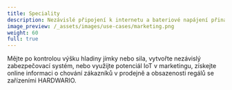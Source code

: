 ```yaml
---
title: Speciality
description: Nezávislé připojení k internetu a bateriové napájení přináší celou řadu nových možností a příležitostí k&nbsp;disrupci.
image_preview: /_assets/images/use-cases/marketing.png
weight: 60
full: true
---
```


Mějte po kontrolou výšku hladiny jímky nebo sila, vytvořte nezávislý zabezpečovací systém, nebo využijte potenciál IoT v marketingu, získejte online informaci o chování zákazníků v&nbsp;prodejně a&nbsp;obsazenosti regálů se zařízeními HARDWARIO.
